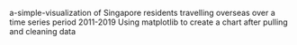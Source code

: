 a-simple-visualization of Singapore residents travelling overseas over a time series period 2011-2019
Using matplotlib to create a chart after pulling and cleaning data


